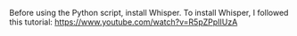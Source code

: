 
Before using the Python script, install Whisper.
To install Whisper, I followed this tutorial: https://www.youtube.com/watch?v=R5pZPpIIUzA

